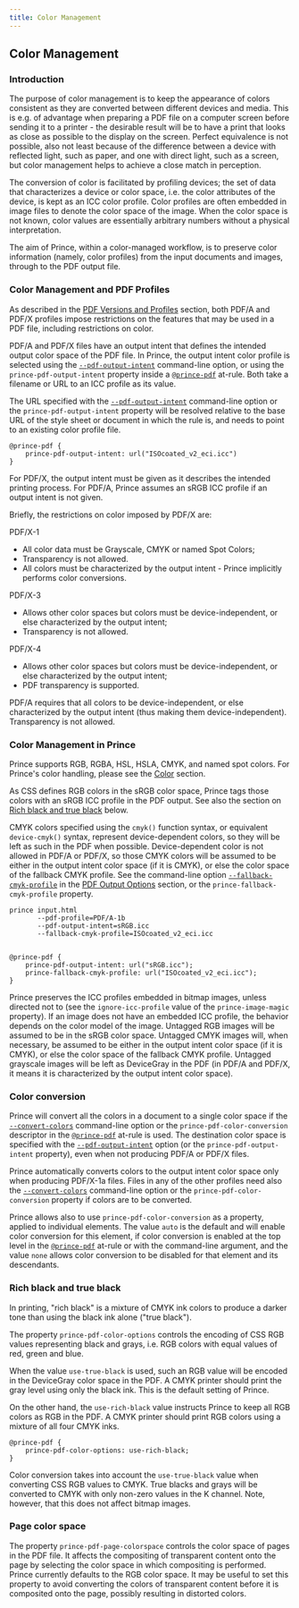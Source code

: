 ```yaml
---
title: Color Management
---
```


Color Management
----------------

### Introduction

The purpose of color management is to keep the appearance of colors consistent as they are converted between different devices and media. This is e.g. of advantage when preparing a PDF file on a computer screen before sending it to a printer - the desirable result will be to have a print that looks as close as possible to the display on the screen. Perfect equivalence is not possible, also not least because of the difference between a device with reflected light, such as paper, and one with direct light, such as a screen, but color management helps to achieve a close match in perception.

The conversion of color is facilitated by profiling devices; the set of data that characterizes a device or color space, i.e. the color attributes of the device, is kept as an ICC color profile. Color profiles are often embedded in image files to denote the color space of the image. When the color space is not known, color values are essentially arbitrary numbers without a physical interpretation.

The aim of Prince, within a color-managed workflow, is to preserve color information (namely, color profiles) from the input documents and images, through to the PDF output file.

### Color Management and PDF Profiles

As described in the [PDF Versions and Profiles](pdf-profiles.html#pdf-profiles) section, both PDF/A and PDF/X profiles impose restrictions on the features that may be used in a PDF file, including restrictions on color.

PDF/A and PDF/X files have an output intent that defines the intended output color space of the PDF file. In Prince, the output intent color profile is selected using the [`--pdf-output-intent`](doc-refs.html#cl-pdf-output-intent) command-line option, or using the `prince-pdf-output-intent` property inside a [`@prince-pdf`](doc-refs.html#at-prince-pdf) at-rule. Both take a filename or URL to an ICC profile as its value.

The URL specified with the [`--pdf-output-intent`](doc-refs.html#cl-pdf-output-intent) command-line option or the `prince-pdf-output-intent` property will be resolved relative to the base URL of the style sheet or document in which the rule is, and needs to point to an existing color profile file.


    @prince-pdf {
        prince-pdf-output-intent: url("ISOcoated_v2_eci.icc")
    }

For PDF/X, the output intent must be given as it describes the intended printing process. For PDF/A, Prince assumes an sRGB ICC profile if an output intent is not given.

Briefly, the restrictions on color imposed by PDF/X are:

PDF/X-1  
-   All color data must be Grayscale, CMYK or named Spot Colors;
-   Transparency is not allowed.
-   All colors must be characterized by the output intent - Prince implicitly performs color conversions.

PDF/X-3  
-   Allows other color spaces but colors must be device-independent, or else characterized by the output intent;
-   Transparency is not allowed.

PDF/X-4  
-   Allows other color spaces but colors must be device-independent, or else characterized by the output intent;
-   PDF transparency is supported.

PDF/A requires that all colors to be device-independent, or else characterized by the output intent (thus making them device-independent). Transparency is not allowed.

### Color Management in Prince

Prince supports RGB, RGBA, HSL, HSLA, CMYK, and named spot colors. For Prince's color handling, please see the [Color](color.html#color) section.

As CSS defines RGB colors in the sRGB color space, Prince tags those colors with an sRGB ICC profile in the PDF output. See also the section on [Rich black and true black](color-management.html#rich-true-black) below.

CMYK colors specified using the `cmyk()` function syntax, or equivalent `device-cmyk()` syntax, represent device-dependent colors, so they will be left as such in the PDF when possible. Device-dependent color is not allowed in PDF/A or PDF/X, so those CMYK colors will be assumed to be either in the output intent color space (if it is CMYK), or else the color space of the fallback CMYK profile. See the command-line option [`--fallback-cmyk-profile`](doc-refs.html#cl-fallback-cmyk-profile) in the [PDF Output Options](doc-refs.html#cmd-pdf) section, or the `prince-fallback-cmyk-profile` property.

    prince input.html
           --pdf-profile=PDF/A-1b
           --pdf-output-intent=sRGB.icc
           --fallback-cmyk-profile=ISOcoated_v2_eci.icc


    @prince-pdf {
        prince-pdf-output-intent: url("sRGB.icc");
        prince-fallback-cmyk-profile: url("ISOcoated_v2_eci.icc");
    }

Prince preserves the ICC profiles embedded in bitmap images, unless directed not to (see the `ignore-icc-profile` value of the `prince-image-magic` property). If an image does not have an embedded ICC profile, the behavior depends on the color model of the image. Untagged RGB images will be assumed to be in the sRGB color space. Untagged CMYK images will, when necessary, be assumed to be either in the output intent color space (if it is CMYK), or else the color space of the fallback CMYK profile. Untagged grayscale images will be left as DeviceGray in the PDF (in PDF/A and PDF/X, it means it is characterized by the output intent color space).

### Color conversion

Prince will convert all the colors in a document to a single color space if the [`--convert-colors`](doc-refs.html#cl-convert-colors) command-line option or the `prince-pdf-color-conversion` descriptor in the [`@prince-pdf`](doc-refs.html#at-prince-pdf) at-rule is used. The destination color space is specified with the [`--pdf-output-intent`](doc-refs.html#cl-pdf-output-intent) option (or the `prince-pdf-output-intent` property), even when not producing PDF/A or PDF/X files.

Prince automatically converts colors to the output intent color space only when producing PDF/X-1a files. Files in any of the other profiles need also the [`--convert-colors`](doc-refs.html#cl-convert-colors) command-line option or the `prince-pdf-color-conversion` property if colors are to be converted.

Prince allows also to use `prince-pdf-color-conversion` as a property, applied to individual elements. The value `auto` is the default and will enable color conversion for this element, if color conversion is enabled at the top level in the [`@prince-pdf`](doc-refs.html#at-prince-pdf) at-rule or with the command-line argument, and the value `none` allows color conversion to be disabled for that element and its descendants.

### Rich black and true black

In printing, "rich black" is a mixture of CMYK ink colors to produce a darker tone than using the black ink alone ("true black").

The property `prince-pdf-color-options` controls the encoding of CSS RGB values representing black and grays, i.e. RGB colors with equal values of red, green and blue.

When the value `use-true-black` is used, such an RGB value will be encoded in the DeviceGray color space in the PDF. A CMYK printer should print the gray level using only the black ink. This is the default setting of Prince.

On the other hand, the `use-rich-black` value instructs Prince to keep all RGB colors as RGB in the PDF. A CMYK printer should print RGB colors using a mixture of all four CMYK inks.


    @prince-pdf {
        prince-pdf-color-options: use-rich-black;
    }

Color conversion takes into account the `use-true-black` value when converting CSS RGB values to CMYK. True blacks and grays will be converted to CMYK with only non-zero values in the K channel. Note, however, that this does not affect bitmap images.

### Page color space

The property `prince-pdf-page-colorspace` controls the color space of pages in the PDF file. It affects the compositing of transparent content onto the page by selecting the color space in which compositing is performed. Prince currently defaults to the RGB color space. It may be useful to set this property to avoid converting the colors of transparent content before it is composited onto the page, possibly resulting in distorted colors.

